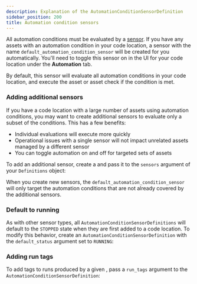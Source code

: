 ```yaml
---
description: Explanation of the AutomationConditionSensorDefinition
sidebar_position: 200
title: Automation condition sensors
---
```


All automation conditions must be evaluated by a [sensor](/guides/automate/sensors). If you have any assets with an automation condition in your code location, a sensor with the name `default_automation_condition_sensor` will be created for you automatically. You'll need to toggle this sensor on in the UI for your code location under the **Automation** tab.

By default, this sensor will evaluate all automation conditions in your code location, and execute the asset or asset check if the condition is met.

### Adding additional sensors

If you have a code location with a large number of assets using automation conditions, you may want to create additional sensors to evaluate only a subset of the conditions. This has a few benefits:

- Individual evaluations will execute more quickly
- Operational issues with a single sensor will not impact unrelated assets managed by a different sensor
- You can toggle automation on and off for targeted sets of assets

To add an additional sensor, create a <PyObject section="assets" module="dagster" object="AutomationConditionSensorDefinition" /> and pass it to the `sensors` argument of your `Definitions` object:

<CodeExample
  path="docs_snippets/docs_snippets/concepts/declarative_automation/sensors/multiple_sensors.py"
  title="src/<project_name>/defs/sensors.py"
/>

When you create new sensors, the `default_automation_condition_sensor` will only target the automation conditions that are not already covered by the additional sensors.

### Default to running

As with other sensor types, all `AutomationConditionSensorDefinitions` will default to the `STOPPED` state when they are first added to a code location. To modify this behavior, create an `AutomationConditionSensorDefinition` with the `default_status` argument set to `RUNNING`:

<CodeExample
  path="docs_snippets/docs_snippets/concepts/declarative_automation/sensors/default_running.py"
  title="src/<project_name>/defs/sensors.py"
/>

### Adding run tags

To add tags to runs produced by a given <PyObject section="assets" module="dagster" object="AutomationConditionSensorDefinition" />, pass a `run_tags` argument to the `AutomationConditionSensorDefinition`:

<CodeExample
  path="docs_snippets/docs_snippets/concepts/declarative_automation/sensors/run_tags.py"
  title="src/<project_name>/defs/sensors.py"
/>
